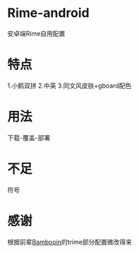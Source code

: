 # Rime-android
安卓端Rime自用配置
# 特点
1.小鹤双拼
2.中英
3.同文风皮肤+gboard配色
# 用法
下载-覆盖-部署
# 不足
符号
# 感谢
根据前辈[Bambooin](https://github.com/Bambooin/rimerc)的trime部分配置微改得来
